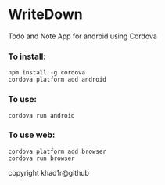 # WriteDown

Todo and Note App for android using Cordova

### To install:

```
npm install -g cordova
cordova platform add android
```

### To use:

```
cordova run android
```

### To use web:

```
cordova platform add browser
cordova run browser
```
copyright khad1r@github
